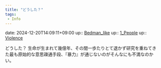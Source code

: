 ```yaml
---
title: "どうした？"
tags:
 - Info
---
```


date: 2024-12-20T14:09:11+09:00
up:: [Bedman_like](Bar/Novel/Topics/Bedman_like.md)
up:: [1_People](Bar/Novel/Nacaria/1_People.md)
up:: [Violence](../Bar/Novel/Topics/Violence.md)

どうした？
生命が生まれて幾億年、その間一歩たりとて退かず研究を重ねてきた最も原始的な意思疎通手段、『暴力』が通じないのがそんなにも不満なのかい。